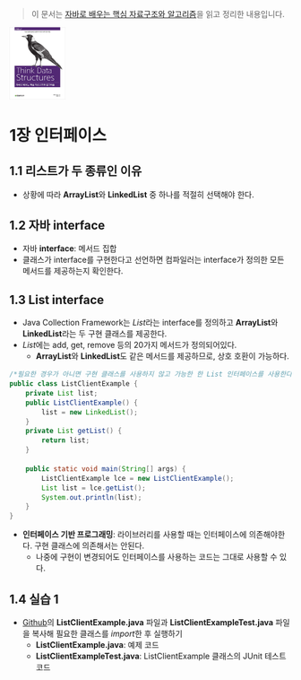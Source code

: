 > 이 문서는 [자바로 배우는 핵심 자료구조와 알고리즘](http://www.yes24.com/Product/Goods/61198657)을 읽고 정리한 내용입니다.
<img src="../../img/javaDataStructure.jpg" alt="표지" width="100px" />

# 1장 인터페이스
## 1.1 리스트가 두 종류인 이유
- 상황에 따라 **ArrayList**와 **LinkedList** 중 하나를 적절히 선택해야 한다.

## 1.2 자바 interface
- 자바 **interface**: 메서드 집합
- 클래스가 interface를 구현한다고 선언하면 컴파일러는 interface가 정의한 모든 메서드를 제공하는지 확인한다.

## 1.3 List interface
- Java Collection Framework는 *List*라는 interface를 정의하고 **ArrayList**와 **LinkedList**라는 두 구현 클래스를 제공한다.
- *List*에는 add, get, remove 등의 20가지 메서드가 정의되어있다.
	- **ArrayList**와 **LinkedList**도 같은 메서드를 제공하므로, 상호 호환이 가능하다.

```java
/*필요한 경우가 아니면 구현 클래스를 사용하지 않고 가능한 한 List 인터페이스를 사용한다.*/
public class ListClientExample {
	private List list;
	public ListClientExample() {
		list = new LinkedList();
	}
	private List getList() {
		return list;
	}
	
	public static void main(String[] args) {
		ListClientExample lce = new ListClientExample();
		List list = lce.getList();
		System.out.println(list);
	}
}
```
- **인터페이스 기반 프로그래밍**: 라이브러리를 사용할 때는 인터페이스에 의존해야한다. 구현 클래스에 의존해서는 안된다.
	- 나중에 구현이 변경되어도 인터페이스를 사용하는 코드는 그대로 사용할 수 있다.

## 1.4 실습 1

- [Github](https://github.com/yudong80/ThinkDataStructures)의 **ListClientExample.java** 파일과 **ListClientExampleTest.java** 파일을 복사해 필요한 클래스를 *import*한 후 실행하기
  - **ListClientExample.java**: 예제 코드
  - **ListClientExampleTest.java**: ListClientExample 클래스의 JUnit 테스트 코드